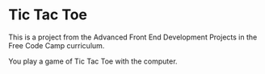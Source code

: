 # Tic Tac Toe

This is a project from the Advanced  Front End Development Projects in the Free Code Camp curriculum.

You play a game of Tic Tac Toe with the computer.
